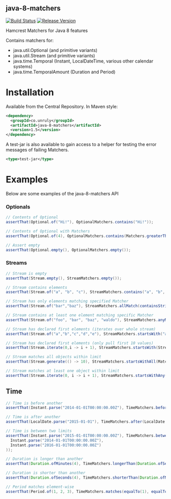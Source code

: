 ## java-8-matchers

[![Build Status](https://travis-ci.org/unruly/java-8-matchers.svg?branch=master)](https://travis-ci.org/unruly/java-8-matchers)
[![Release Version](https://img.shields.io/maven-central/v/co.unruly/java-8-matchers.svg)](https://search.maven.org/#search%7Cgav%7C1%7Cg%3A%22co.unruly%22%20AND%20a%3A%22java-8-matchers%22)

Hamcrest Matchers for Java 8 features

Contains matchers for:

* java.util.Optional (and primitive variants)
* java.util.Stream (and primitive variants)
* java.time.Temporal (Instant, LocalDateTime, various other calendar systems)
* java.time.TemporalAmount (Duration and Period)

# Installation

Available from the Central Repository. In Maven style:

```xml
<dependency>
  <groupId>co.unruly</groupId>
  <artifactId>java-8-matchers</artifactId>
  <version>1.5</version>
</dependency>
```

A test-jar is also available to gain access to a helper for testing the error messages of failing
Matchers.

```xml
<type>test-jar</type>
```

# Examples

Below are some examples of the java-8-matchers API

### Optionals
```java
// Contents of Optional
assertThat(Optional.of("Hi!"), OptionalMatchers.contains("Hi!"));

// Contents of Optional with Matchers
assertThat(Optional.of(4), OptionalMatchers.contains(Matchers.greaterThan(3)));

// Assert empty
assertThat(Optional.empty(), OptionalMatchers.empty());
```
### Streams
```java
// Stream is empty
assertThat(Stream.empty(), StreamMatchers.empty());

// Stream contains elements
assertThat(Stream.of("a", "b", "c"), StreamMatchers.contains("a", "b", "c"));

// Stream has only elements matching specified Matcher
assertThat(Stream.of("bar","baz"), StreamMatchers.allMatch(containsString("a")));

// Stream contains at least one element matching specific Matcher
assertThat(Stream.of("foo", "bar", "baz", "waldo"), StreamMatchers.anyMatch(containsString("ald")));

// Stream has declared first elements (iterates over whole stream)
assertThat(Stream.of("a","b","c","d","e"), StreamMatchers.startsWith("a", "b", "c"));

// Stream has declared first elements (only pull first 10 values)
assertThat(Stream.iterate(0,i -> i + 1), StreamMatchers.startsWith(Stream.of(0, 1, 2, 3, 4, 5, 6, 7, 8, 9), 10));

// Stream matches all objects within limit
assertThat(Stream.generate(() -> 10), StreamMatchers.startsWithAll(Matchers.equalTo(10), 100));

// Stream matches at least one object within limit
assertThat(Stream.iterate(0, i -> i + 1), StreamMatchers.startsWithAny(Matchers.equalTo(10), 100));
```
## Time
```java
// Time is before another
assertThat(Instant.parse("2014-01-01T00:00:00.00Z"), TimeMatchers.before(Instant.parse("2015-01-01T00:00:00.00Z")));

// Time is after another
assertThat(LocalDate.parse("2015-01-01"), TimeMatchers.after(LocalDate.parse("2014-01-01")));

// Time is between two limits
assertThat(Instant.parse("2015-01-01T00:00:00.00Z"), TimeMatchers.between(
  Instant.parse("2014-01-01T00:00:00.00Z"),
  Instant.parse("2016-01-01T00:00:00.00Z")
));

// Duration is longer than another
assertThat(Duration.ofMinutes(4), TimeMatchers.longerThan(Duration.ofSeconds(4)));

// Duration is shorter than another
assertThat(Duration.ofSeconds(4), TimeMatchers.shorterThan(Duration.ofMinutes(4)));

// Period matches element-wise
assertThat(Period.of(1, 2, 3), TimeMatchers.matches(equalTo(1), equalTo(2), equalTo(3)));
```
